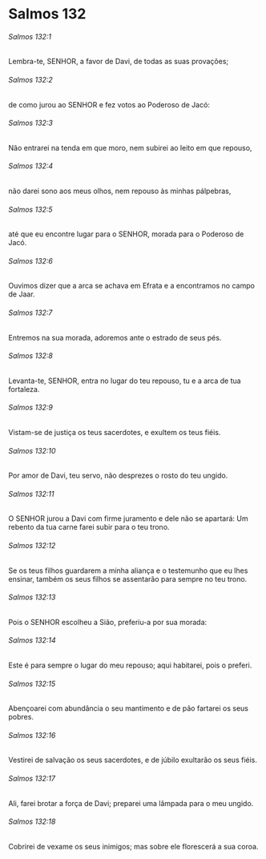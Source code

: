 # Salmos 132

###### Salmos 132:1

Lembra-te, SENHOR, a favor de Davi, de todas as suas provações;

###### Salmos 132:2

de como jurou ao SENHOR e fez votos ao Poderoso de Jacó:

###### Salmos 132:3

Não entrarei na tenda em que moro, nem subirei ao leito em que repouso,

###### Salmos 132:4

não darei sono aos meus olhos, nem repouso às minhas pálpebras,

###### Salmos 132:5

até que eu encontre lugar para o SENHOR, morada para o Poderoso de Jacó.

###### Salmos 132:6

Ouvimos dizer que a arca se achava em Efrata e a encontramos no campo de Jaar.

###### Salmos 132:7

Entremos na sua morada, adoremos ante o estrado de seus pés.

###### Salmos 132:8

Levanta-te, SENHOR, entra no lugar do teu repouso, tu e a arca de tua fortaleza.

###### Salmos 132:9

Vistam-se de justiça os teus sacerdotes, e exultem os teus fiéis.

###### Salmos 132:10

Por amor de Davi, teu servo, não desprezes o rosto do teu ungido.

###### Salmos 132:11

O SENHOR jurou a Davi com firme juramento e dele não se apartará: Um rebento da tua carne farei subir para o teu trono.

###### Salmos 132:12

Se os teus filhos guardarem a minha aliança e o testemunho que eu lhes ensinar, também os seus filhos se assentarão para sempre no teu trono.

###### Salmos 132:13

Pois o SENHOR escolheu a Sião, preferiu-a por sua morada:

###### Salmos 132:14

Este é para sempre o lugar do meu repouso; aqui habitarei, pois o preferi.

###### Salmos 132:15

Abençoarei com abundância o seu mantimento e de pão fartarei os seus pobres.

###### Salmos 132:16

Vestirei de salvação os seus sacerdotes, e de júbilo exultarão os seus fiéis.

###### Salmos 132:17

Ali, farei brotar a força de Davi; preparei uma lâmpada para o meu ungido.

###### Salmos 132:18

Cobrirei de vexame os seus inimigos; mas sobre ele florescerá a sua coroa.

